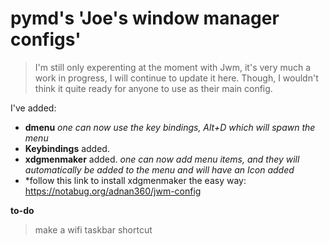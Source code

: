 # pymd's 'Joe's window manager configs'


>I'm still only experenting at the moment with Jwm, it's very much a work in progress, I will continue to update it here. Though, I wouldn't think it quite ready for anyone to use as their main config. 

I've added: 

* **dmenu** *one can now use the key bindings, Alt+D which will spawn the menu*
* **Keybindings** added. 
* **xdgmenmaker** added. *one can now add menu items, and they will automatically be added to the menu and 
will have an Icon added*
* *follow this link to install xdgmenmaker the easy way: <https://notabug.org/adnan360/jwm-config> 


**to-do**
>make a wifi taskbar shortcut


